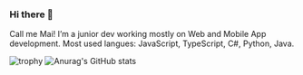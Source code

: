 ### Hi there 👋

Call me Mai! I’m a junior dev working mostly on Web and Mobile App development. 
Most used langues: JavaScript, TypeScript, C#, Python, Java.

![trophy](https://github-profile-trophy.vercel.app/?username=Maiha192)
![Anurag's GitHub stats](https://github-readme-stats.vercel.app/api?username=Maiha192)
